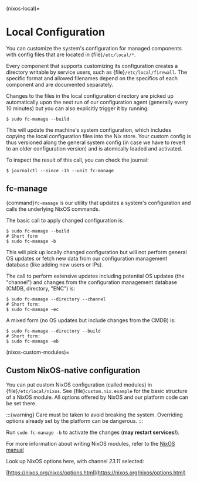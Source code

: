 (nixos-local)=

# Local Configuration

You can customize the system's configuration for managed components with
config files that are located in {file}`/etc/local/*`.

Every component that supports customizing its configuration creates a directory
writable by service users, such as {file}`/etc/local/firewall`.
The specific format and allowed filenames depend on the specifics of each
component and are documented separately.

Changes to the files in the local configuration directory are picked up
automatically upon the next run of our configuration agent (generally every
10 minutes) but you can also explicitly trigger it by running:

```console
$ sudo fc-manage --build
```

This will update the machine's system configuration, which includes copying the
local configuration files into the Nix store. Your custom config is thus
versioned along the general system config (in case we have to revert to an
older configuration version) and is atomically loaded and activated.

To inspect the result of this call, you can check the journal:

```console
$ journalctl --since -1h --unit fc-manage
```

## fc-manage

{command}`fc-manage` is our utility that updates a system's configuration and
calls the underlying NixOS commands.

The basic call to apply changed configuration is:

```console
$ sudo fc-manage --build
# Short form
$ sudo fc-manage -b
```

This will pick up locally changed configuration but will not perform general OS
updates or fetch new data from our configuration management database (like
adding new users or IPs).

The call to perform extensive updates including potential OS updates (the
"channel") and changes from the configuration management database (CMDB,
directory, "ENC") is:

```console
$ sudo fc-manage --directory --channel
# Short form:
$ sudo fc-manage -ec
```

A mixed form (no OS updates but include changes from the CMDB) is:

```console
$ sudo fc-manage --directory --build
# Short form:
$ sudo fc-manage -eb
```

(nixos-custom-modules)=

## Custom NixOS-native configuration

You can put custom NixOS configuration (called modules) in
{file}`/etc/local/nixos`. See {file}`custom.nix.example` for the basic structure
of a NixOS module. All options offered by NixOS and our platform code can be set
there.

:::{warning}
Care must be taken to avoid breaking the system.
Overriding options already set by the platform can be dangerous.
:::

Run `sudo fc-manage -b` to activate the changes (**may restart services!**).

For more information about writing NixOS modules, refer to the
[NixOS manual](https://nixos.org/nixos/manual/index.html#sec-writing-modules)

Look up NixOS options here, with channel *23.11* selected:

[https://nixos.org/nixos/options.html](https://nixos.org/nixos/options.html)
